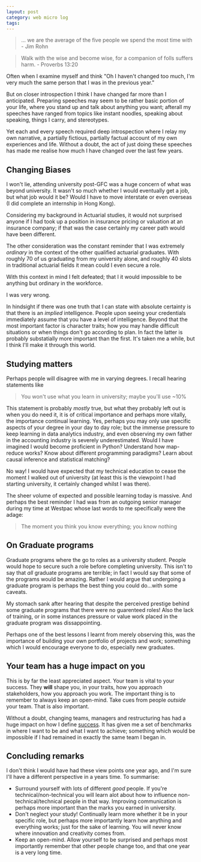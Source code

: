 ```yaml
---
layout: post
category: web micro log
tags:
---
```


> ... we are the average of the five people we spend the most time with - Jim Rohn

> Walk with the wise and become wise, for a companion of folls suffers harm. - Proverbs 13:20

Often when I examine myself and think "Oh I haven't changed too much, I'm very much the same person that I was in the previous year."

But on closer introspection I think I have changed far more than I anticipated. Preparing speeches may seem to be rather basic portion of your life, where you stand up and talk about anything you want; afterall my speeches have ranged from topics like instant noodles, speaking about speaking, things I carry, and stereotypes.

Yet each and every speech required deep introspection where I relay my own narrative, a partially fictious, partially factual account of my own experiences and life. Without a doubt, the act of just doing these speeches has made me realise how much I have changed over the last few years.

## Changing Biases

I won't lie, attending university post-GFC was a huge concern of what was beyond university. It wasn't so much whether I would eventually get a job, but what job would it be? Would I have to move interstate or even overseas (I did complete an internship in Hong Kong).

Considering my background in Actuarial studies, it would not surprised anyone if I had took up a position in insurance pricing or valuation at an insurance company; if that was the case certainly my career path would have been different.

The other consideration was the constant reminder that I was extremely _ordinary_ in the context of the other qualified actuarial graduates. With roughly 70 of us graduating from my university alone, and roughly 40 slots in traditional actuarial fields it mean could I even secure a role.

With this context in mind I felt defeated; that I it would impossible to be anything but ordinary in the workforce.

I was very wrong.

In hindsight if there was one truth that I can state with absolute certainty is that there is an _implied_ intelligence. People upon seeing your credentials immediately assume that you have a level of intelligence. Beyond that the most important factor is character traits; how you may handle difficult situations or when things don't go according to plan. In fact the latter is probably substatially more important than the first. It's taken me a while, but I think I'll make it through this world.

## Studying matters

Perhaps people will disagree with me in varying degrees. I recall hearing statements like

> You won't use what you learn in university; maybe you'll use ~10%

This statement is probably _mostly_ true, but what they probably left out is when you do need it, it is of critical importance and perhaps more vitally, the importance continual learning. Yes, perhaps you may only use specific aspects of your degree in your day to day role; but the immense pressure to keep learning in data analytics industry, and even observing my own father in the accounting industry is severely underestimated. Would I have imagined I would become proficient in Python? Understand how map-reduce works? Know about different programming paradigms? Learn about causal inference and statistical matching?

No way! I would have expected that my technical education to cease the moment I walked out of university (at least this is the viewpoint I had starting university, it certainly changed whilst I was there).

The sheer volume of expected and possible learning today is massive. And perhaps the best reminder I had was from an outgoing senior manager during my time at Westpac whose last words to me specifically were the adage:

> The moment you think you know everything; you know nothing

## On Graduate programs

Graduate programs where the go to roles as a university student. People would hope to secure such a role before completing university. This isn't to say that _all_ graduate programs are terrible; in fact I would say that some of the programs would be amazing. Rather I would argue that undergoing a graduate program is perhaps the best thing you could do...with some caveats.

My stomach sank after hearing that despite the perceived prestige behind some graduate programs that there were no guarenteed roles! Also the lack of training, or in some instances pressure or value work placed in the graduate program was dissappointing.

Perhaps one of the best lessons I learnt from merely observing this, was the importance of building your own portfolio of projects and work; something which I would encourage everyone to do, especially new graduates.

## Your team has a huge impact on you

This is by far the least appreciated aspect. Your team is vital to your success. They **will** shape you, in your traits, how you approach stakeholders, how you approach you work. The important thing is to remember to always keep an open-mind. Take cues from people _outside_ your team. That is also important.

Without a doubt, changing teams, managers and restructuring has had a huge impact on how I define [success](http://thedailywtf.com/articles/What_Could_Possibly_Be_Worse_Than_Failure_0x3f_). It has given me a set of benchmarks in where I want to be and what I want to achieve; something which would be impossible if I had remained in exactly the same team I began in.

## Concluding remarks

I don't think I would have had these view points one year ago, and I'm sure I'll have a different perspective in a years time. To summarise:

- Surround yourself with lots of different _good_ people. If you're technical/non-technical you will learn alot about how to influence non-technical/technical people in that way. Improving communication is perhaps more important than the marks you earned in university.
- Don't neglect your study! Continually learn more whether it be in your specific role, but perhaps more importantly learn how anything and everything works; just for the sake of learning. You will never know where innovation and creativity comes from.
- Keep an open-mind. Allow yourself to be surprised and perhaps most importantly remember that other people change too, and that one year is a very long time.
